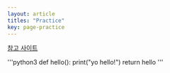 ```yaml
---
layout: article
titles: "Practice"
key: page-practice
---
```


[참고 사이트](https://tianqi.name/jekyll-TeXt-theme/test/)

'''python3
def hello():
	print("yo hello!")
	return hello
'''